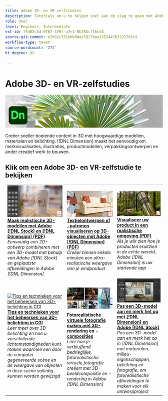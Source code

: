 ```yaml
---
title: Adobe 3D- en VR-zelfstudies
description: Tutorials om u te helpen snel aan de slag te gaan met Adobe 3D en VR
role: User
level: Beginner, Intermediate
exl-id: f9d03c3d-0767-476f-a7e1-0b283cf16cd3
source-git-commit: e3982cf31ebb0dac5927baa1352447b3222785c9
workflow-type: tm+mt
source-wordcount: '274'
ht-degree: 0%

---
```


# Adobe 3D- en VR-zelfstudies

![Creative Cloud Hero-afbeelding](../assets/Dimenio.jpg)

Creëer sneller boeiende content in 3D met hoogwaardige modellen, materialen en belichting. [!DNL Dimension] maakt het eenvoudig om merkvisualisaties, illustraties, productmodellen, verpakkingsontwerpen en ander creatief werk te bouwen.

## Klik om een Adobe 3D- en VR-zelfstudie te bekijken

<table>
<tr>
 <td>
   <a href="assets/CreateRealistic3DMockupswithAdobeStockandDimension.pdf">
      <img alt="Maak realistische 3D-modellen met Adobe [!DNL Stock] en [!DNL Dimension]" src="assets/CreateRealistic3DMockupswithAdobeStockandDimension.jpg" />
   </a>
    <div>
   <a href="assets/CreateRealistic3DMockupswithAdobeStockandDimension.pdf"><strong>Maak realistische 3D-modellen met Adobe [!DNL Stock] en [!DNL Dimension] (PDF)</strong></a>
    </div>
    <em>Eenvoudig een 2D-ontwerp combineren met een 3D-model met behulp van Adobe [!DNL Stock] en geplaatste afbeeldingen in Adobe [!DNL Dimension]</em>
    <br>
  </td>
  <td>
   <a href="assets/VisualizeTextileDesignsorPatternson3DObjectswithAdobeDimension.pdf">
      <img alt="Textielontwerpen of -patronen visualiseren op 3D-objecten met Adobe [!DNL Dimension]" src="assets/VisualizeTextileDesignsorPatternson3DObjectswithAdobeDimension.jpg" />
   </a>
    <div>
   <a href="assets/VisualizeTextileDesignsorPatternson3DObjectswithAdobeDimension.pdf"><strong>Textielontwerpen of -patronen visualiseren op 3D-objecten met Adobe [!DNL Dimension] (PDF)</strong></a>
    </div>
    <em>Creëer binnen enkele minuten een ultra-realistische weergave van je eindproduct</em>
    <br>
  </td>
  <td>
   <a href="../cce/assets/VisualizeyourProductinaRealisticEnvironment.pdf">
      <img alt="Visualiseer uw product in een realistische omgeving" src="assets/VisualizeyourProductinaRealisticEnvironment.jpg" />
   </a>
    <div>
   <a href="../cce/assets/VisualizeyourProductinaRealisticEnvironment.pdf"><strong>Visualiseer uw product in een realistische omgeving (PDF)</strong></a>
    </div>
    <em>Als je wilt zien hoe je producten eruitzien in de echte wereld, Adobe [!DNL Dimension] is uw startende app</em>
    <br>
  </td>
</tr>
   <tr>
 <td>
   <a href="mastering3dlighting.md">
      <img alt="Tips en technieken voor het beheersen van 3D-belichting in CGI" src="assets/Mastering3dlighting_1.gif" />
   </a>
    <div>
   <a href="mastering3dlighting.md"><strong>Tips en technieken voor het beheersen van 3D-belichting in CGI</strong></a>
    </div>
    <em>Leer meer over 3D-belichting en hoe u verschillende lichtomstandigheden kunt maken waarmee een door de computer gegenereerde scène en de weergave van objecten in deze scène volledig kunnen worden gewijzigd</em>
    <br>
  </td>
  <td>
   <a href="photorealistic.md">
      <img alt="Fotorealistische virtuele fotografie maken met 3D-rendering en -composities" src="assets/Photorealistic_TOC.png" />
   </a>
    <div>
   <a href="photorealistic.md"><strong>Fotorealistische virtuele fotografie maken met 3D-rendering en -composities</strong></a>
    </div>
    <em>Leer hoe je verbluffend bedrieglijke, fotorealistische virtuele fotografie creëert met 3D-beeldcompositie en -rendering in Adobe [!DNL Dimension]</em>
    <br>
  </td>
  <td>
   <a href="3ddimensionstock.md">
      <img alt="Pas een 3D-model aan en merk het op met [!DNL Dimension] en Adobe [!DNL Stock]" src="assets/3ddimensionstock.jpg" />
   </a>
    <div>
   <a href="3ddimensionstock.md"><strong>Pas een 3D-model aan en merk het op met [!DNL Dimension] en Adobe [!DNL Stock]</strong></a>
    </div>
    <em>Pas een 3D-model aan en merk het op in [!DNL Dimension] met materialen, milieu-eigenschappen, belichting en fotografie, om fotorealistische afbeeldingen te maken voor elk ontwerpproject</em>
    <br>
  </td>
</tr>
</table>
